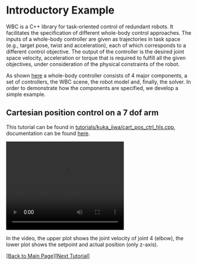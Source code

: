 # Introductory Example

WBC is a C++ library for task-oriented control of redundant robots. It facilitates the specification of different whole-body control approaches. The inputs of a whole-body controller are given as trajectories in task space (e.g., target pose, twist and acceleration), each of which corresponds to a different control objective. The output of the controller is the desired joint space velocity, acceleration or torque that is required to fulfill all the given objectives, under consideration of the physical constraints of the robot.

As shown [here](https://arc-opt.github.io/Documentation/framework/wbc_library.html) a whole-body controller consists of 4 major components, a set of controllers, the WBC scene, the  robot model and, finally, the solver. In order to demonstrate how the components are specified, we develop a simple example.

## Cartesian position control on a 7 dof arm

This tutorial can be found in [tutorials/kuka_iiwa/cart_pos_ctrl_hls.cpp](https://github.com/ARC-OPT/wbc/blob/master/tutorials/kuka_iiwa/cart_pos_ctrl_hls.cpp), documentation can be found [here](https://arc-opt.github.io/wbc/cart__pos__ctrl__hls_8cpp.html).


<video width="320" height="240" controls>
   <source type="video/mp4"  src="https://raw.githubusercontent.com/ARC-OPT/ARC-OPT/master/videos/tutorial_01.mp4"/>
</video>


In the video, the upper plot shows the joint velocity of joint 4 (elbow), the lower plot shows the setpoint and actual position (only z-axis).

[[Back to Main Page]](https://arc-opt.github.io/Documentation)[[Next Tutorial]](https://arc-opt.github.io/Documentation/tutorials/vel_using_different_solver.html)
